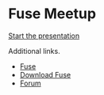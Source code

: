 # Fuse Meetup

[Start the presentation](http://thaiat.github.io/keynote-fuse)

Additional links.

 - [Fuse](http://www.fusetools.com)
 - [Download Fuse](https://www.fusetools.com/downloads)
 - [Forum](https://www.fusetools.com/community)
